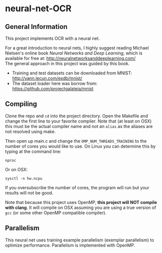 # neural-net-OCR

## General Information
This project implements OCR with a neural net.

For a great introduction to neural nets, I highly suggest reading Michael Nielsen's online book
_Neural Networks and Deep Learning_, which is available for free at: http://neuralnetworksanddeeplearning.com/  
The general approach in this project was guided by this book.

  - Training and test datasets can be downloaded from MNIST: http://yann.lecun.com/exdb/mnist/
  - The dataset loader here was borrow from: https://github.com/projectgalateia/mnist

## Compiling
Clone the repo and `cd` into the project directory. Open the Makefile and change the first line to
your favorite compiler. Note that (at least on OSX) this must be the actual compiler name and not
an `alias` as the aliases are not resolved using make.

Then open up main.c and change the `OMP_NUM_THREADS_TRAINING` to the number of cores you would like
to use.
On Linux you can determine this by typing at the command line:
```
nproc
```
Or on OSX:
```
sysctl -n hw.ncpu
```

If you oversubscribe the number of cores, the program will run but your results will not be good.

Note that because this project uses OpenMP, **this project will NOT compile with clang**. It will compile on OSX assuming you are using a true version of `gcc` (or some other OpenMP compatible compiler).

## Parallelism
This neural net uses training example parallelism (exemplar parallelism) to optimize performance.
Parallelism is implemented with OpenMP.
